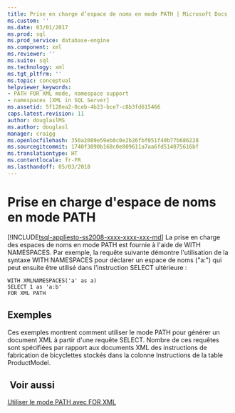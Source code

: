 ```yaml
---
title: Prise en charge d’espace de noms en mode PATH | Microsoft Docs
ms.custom: ''
ms.date: 03/01/2017
ms.prod: sql
ms.prod_service: database-engine
ms.component: xml
ms.reviewer: ''
ms.suite: sql
ms.technology: xml
ms.tgt_pltfrm: ''
ms.topic: conceptual
helpviewer_keywords:
- PATH FOR XML mode, namespace support
- namespaces [XML in SQL Server]
ms.assetid: 5f128ea2-0ceb-4b23-bce7-c8b3fd615466
caps.latest.revision: 11
author: douglaslMS
ms.author: douglasl
manager: craigg
ms.openlocfilehash: 350a2089e59eb0c0e2b26fbf051f40b77b686228
ms.sourcegitcommit: 1740f3090b168c0e809611a7aa6fd514075616bf
ms.translationtype: HT
ms.contentlocale: fr-FR
ms.lasthandoff: 05/03/2018
---
```

# <a name="namespace-support-in-path-mode"></a>Prise en charge d'espace de noms en mode PATH
[!INCLUDE[tsql-appliesto-ss2008-xxxx-xxxx-xxx-md](../../includes/tsql-appliesto-ss2008-xxxx-xxxx-xxx-md.md)]
  La prise en charge des espaces de noms en mode PATH est fournie à l'aide de WITH NAMESPACES. Par exemple, la requête suivante démontre l'utilisation de la syntaxe WITH NAMESPACES pour déclarer un espace de noms ("a:") qui peut ensuite être utilisé dans l'instruction SELECT ultérieure :  
  
```  
WITH XMLNAMESPACES('a' as a)  
SELECT 1 as 'a:b'  
FOR XML PATH  
```  
  
## <a name="examples"></a>Exemples  
 Ces exemples montrent comment utiliser le mode PATH pour générer un document XML à partir d'une requête SELECT. Nombre de ces requêtes sont spécifiées par rapport aux documents XML des instructions de fabrication de bicyclettes stockés dans la colonne Instructions de la table ProductModel.  
  
## <a name="see-also"></a> Voir aussi  
 [Utiliser le mode PATH avec FOR XML](../../relational-databases/xml/use-path-mode-with-for-xml.md)  
  
  
